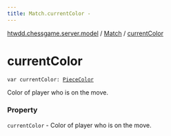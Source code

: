 ```yaml
---
title: Match.currentColor - 
---
```


[htwdd.chessgame.server.model](../index.html) / [Match](index.html) / [currentColor](./current-color.html)

# currentColor

`var currentColor: `[`PieceColor`](../-piece-color/index.html)

Color of player who is on the move.

### Property

`currentColor` - Color of player who is on the move.